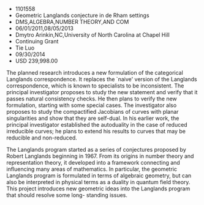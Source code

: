 
* 1101558
* Geometric Langlands conjecture in de Rham settings
* DMS,ALGEBRA,NUMBER THEORY,AND COM
* 06/01/2011,08/05/2013
* Dmytro Arinkin,NC,University of North Carolina at Chapel Hill
* Continuing Grant
* Tie Luo
* 09/30/2014
* USD 239,998.00

The planned research introduces a new formulation of the categorical Langlands
correspondence. It replaces the `naive' version of the Langlands correspondence,
which is known to specialists to be inconsistent. The principal investigator
proposes to study the new statement and verify that it passes natural
consistency checks. He then plans to verify the new formulation, starting with
some special cases. The investigator also proposes to study the compactified
Jacobians of curves with planar singularities and show that they are self-dual.
In his earlier work, the principal investigator established the autoduality in
the case of reduced irreducible curves; he plans to extend his results to curves
that may be reducible and non-reduced.

The Langlands program started as a series of conjectures proposed by Robert
Langlands beginning in 1967. From its origins in number theory and
representation theory, it developed into a framework connecting and influencing
many areas of mathematics. In particular, the geometric Langlands program is
formulated in terms of algebraic geometry, but can also be interpreted in
physical terms as a duality in quantum field theory. This project introduces new
geometric ideas into the Langlands program that should resolve some long-
standing issues.
